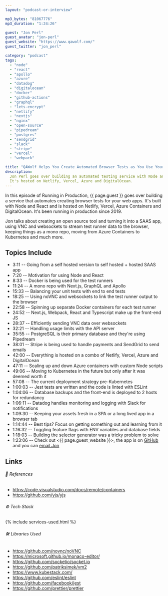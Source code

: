 ```yaml
---
layout: "podcast-or-interview"

mp3_bytes: "81067776"
mp3_duration: "1:24:26"

guest: "Jon Perl"
guest_avatar: "jon-perl"
guest_website: "https://www.qawolf.com/"
guest_twitter: "jon_perl"

category: "podcast"
tags:
  - "node"
  - "react"
  - "apollo"
  - "azure"
  - "datadog"
  - "digitalocean"
  - "docker"
  - "github-actions"
  - "graphql"
  - "lets-encrypt"
  - "netlify"
  - "nextjs"
  - "nginx"
  - "open-source"
  - "pipedream"
  - "postgres"
  - "sendgrid"
  - "slack"
  - "stripe"
  - "vercel"
  - "webpack"

title: "QAWolf Helps You Create Automated Browser Tests as You Use Your Site"
description:
  Jon Perl goes over building an automated testing service with Node and React.
  It's hosted on Netlify, Vercel, Azure and DigitalOcean.
---
```


In this episode of Running in Production, {{ page.guest }} goes over building a
service that automates creating browser tests for your web apps. It's built
with Node and React and is hosted on Netlify, Vercel, Azure Containers and
DigitalOcean.  It's been running in production since 2019.

Jon talks about creating an open source tool and turning it into a SAAS app,
using VNC and websockets to stream test runner data to the browser, keeping
things as a mono repo, moving from Azure Containers to Kubernetes and much
more.

## Topics Include

- 3:11 -- Going from a self hosted version to self hosted + hosted SAAS app
- 7:20 -- Motivation for using Node and React
- 8:33 -- Docker is being used for the test runners
- 11:24 -- A mono repo with Next.js, GraphQL and Apollo
- 15:33 -- Balancing your unit tests with end to end tests
- 18:25 -- Using noVNC and websockets to link the test runner output to the browser
- 22:58 -- Spinning up separate Docker containers for each test runner
- 24:52 -- Next.js, Webpack, React and Typescript make up the front-end JS
- 28:37 -- Efficiently sending VNC data over websockets
- 32:21 -- Handling usage limits with the API server
- 35:55 -- PostgreSQL is their primary database and they're using Pipedream
- 38:01 -- Stripe is being used to handle payments and SendGrid to send emails
- 42:00 -- Everything is hosted on a combo of Netlify, Vercel, Azure and DigitalOcean
- 47:11 -- Scaling up and down Azure containers with custom Node scripts
- 49:06 -- Moving to Kubernetes in the future but only after it was deemed worth it
- 57:08 -- The current deployment strategy pre-Kubernetes
- 1:00:03 -- Jest tests are written and the code is linted with ESLint
- 1:04:06 -- Database backups and the front-end is deployed to 2 hosts for redundancy
- 1:06:11 -- Datadog handles monitoring and logging with Slack for notifications
- 1:09:30 -- Keeping your assets fresh in a SPA or a long lived app in a browser tab
- 1:14:44 -- Best tips? Focus on getting something out and learning from it
- 1:16:32 -- Toggling feature flags with ENV variables and database fields
- 1:18:03 -- Building the selector generator was a tricky problem to solve
- 1:23:06 -- Check out <{{ page.guest_website }}>, the app is on [GitHub](https://github.com/qawolf/qawolf) and you can [email Jon](mailto:jon@qawolf.com)

## Links

###### 📄 References

- <https://code.visualstudio.com/docs/remote/containers>
- <https://github.com/yjs/yjs>

###### ⚙️ Tech Stack

{% include services-used.html %}

###### 🛠 Libraries Used

- <https://github.com/novnc/noVNC>
- <https://microsoft.github.io/monaco-editor/>
- <https://github.com/socketio/socket.io>
- <https://github.com/patriksimek/vm2>
- <https://www.kubestack.com/>
- <https://github.com/eslint/eslint>
- <https://github.com/facebook/jest>
- <https://github.com/prettier/prettier>
